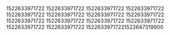1522633971722
1522633971722
1522633971722
1522633971722
1522633971722
1522633971722
1522633971722
1522633971722
1522633971722
1522633971722
1522633971722
1522633971722
1522633971722
1522633971722
15226339717221522647319900